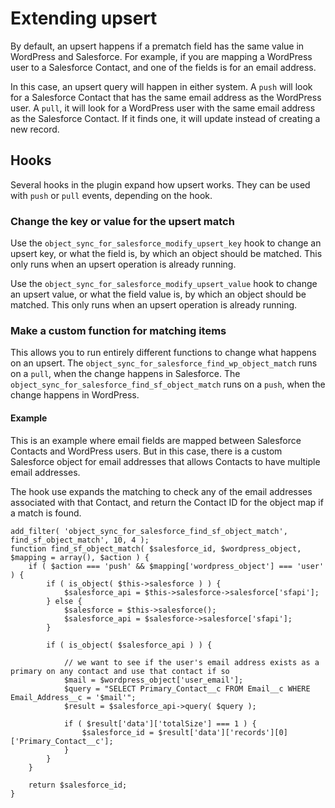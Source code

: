 # Extending upsert

By default, an upsert happens if a prematch field has the same value in WordPress and Salesforce. For example, if you are mapping a WordPress user to a Salesforce Contact, and one of the fields is for an email address.

In this case, an upsert query will happen in either system. A `push` will look for a Salesforce Contact that has the same email address as the WordPress user. A `pull`, it will look for a WordPress user with the same email address as the Salesforce Contact. If it finds one, it will update instead of creating a new record.

## Hooks

Several hooks in the plugin expand how upsert works. They can be used with `push` or `pull` events, depending on the hook.

### Change the key or value for the upsert match

Use the `object_sync_for_salesforce_modify_upsert_key` hook to change an upsert key, or what the field is, by which an object should be matched. This only runs when an upsert operation is already running.

Use the `object_sync_for_salesforce_modify_upsert_value` hook to change an upsert value, or what the field value is, by which an object should be matched. This only runs when an upsert operation is already running.

### Make a custom function for matching items

This allows you to run entirely different functions to change what happens on an upsert. The `object_sync_for_salesforce_find_wp_object_match` runs on a `pull`, when the change happens in Salesforce. The `object_sync_for_salesforce_find_sf_object_match` runs on a `push`, when the change happens in WordPress.

#### Example

This is an example where email fields are mapped between Salesforce Contacts and WordPress users. But in this case, there is a custom Salesforce object for email addresses that allows Contacts to have multiple email addresses.

The hook use expands the matching to check any of the email addresses associated with that Contact, and return the Contact ID for the object map if a match is found.

```
add_filter( 'object_sync_for_salesforce_find_sf_object_match', find_sf_object_match', 10, 4 );
function find_sf_object_match( $salesforce_id, $wordpress_object, $mapping = array(), $action ) {
    if ( $action === 'push' && $mapping['wordpress_object'] === 'user' ) {
        if ( is_object( $this->salesforce ) ) {
            $salesforce_api = $this->salesforce->salesforce['sfapi'];
        } else {
            $salesforce = $this->salesforce();
            $salesforce_api = $salesforce->salesforce['sfapi'];
        }
        
        if ( is_object( $salesforce_api ) ) {

            // we want to see if the user's email address exists as a primary on any contact and use that contact if so
            $mail = $wordpress_object['user_email'];
            $query = "SELECT Primary_Contact__c FROM Email__c WHERE Email_Address__c = '$mail'";
            $result = $salesforce_api->query( $query );

            if ( $result['data']['totalSize'] === 1 ) {
                $salesforce_id = $result['data']['records'][0]['Primary_Contact__c'];
            }
        }
    }

    return $salesforce_id;
}
```

